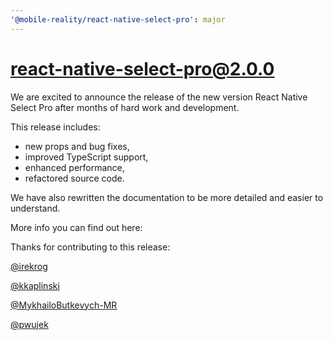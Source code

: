 ```yaml
---
'@mobile-reality/react-native-select-pro': major
---
```


# react-native-select-pro@2.0.0

We are excited to announce the release of the new version React Native Select Pro after months of hard work and development.

This release includes:

-   new props and bug fixes,
-   improved TypeScript support,
-   enhanced performance,
-   refactored source code.

We have also rewritten the documentation to be more detailed and easier to understand.

More info you can find out here: 

Thanks for contributing to this release:

[@irekrog](https://github.com/irekrog)

[@kkaplinski](https://github.com/kkaplinski)

[@MykhailoButkevych-MR](https://github.com/MykhailoButkevych-MR)

[@pwujek](https://github.com/pwujek7)

